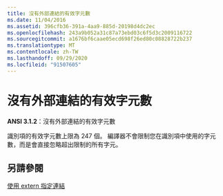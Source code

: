 ```yaml
---
title: 沒有外部連結的有效字元數
ms.date: 11/04/2016
ms.assetid: 396cfb36-391a-4aa9-885d-20198d4dc2ec
ms.openlocfilehash: 243a9b052a31c87a73ebd03c6f5d3c2009116722
ms.sourcegitcommit: a1676bf6caae05ecd698f26ed80c08828722b237
ms.translationtype: MT
ms.contentlocale: zh-TW
ms.lasthandoff: 09/29/2020
ms.locfileid: "91507605"
---
```

# <a name="significant-characters-without-external-linkage"></a>沒有外部連結的有效字元數

**ANSI 3.1.2**：沒有外部連結的有效字元數

識別項的有效字元數上限為 247 個。 編譯器不會限制您在識別項中使用的字元數，而是會直接忽略超出限制的所有字元。

## <a name="see-also"></a>另請參閱

[使用 extern 指定連結](../cpp/extern-cpp.md)
